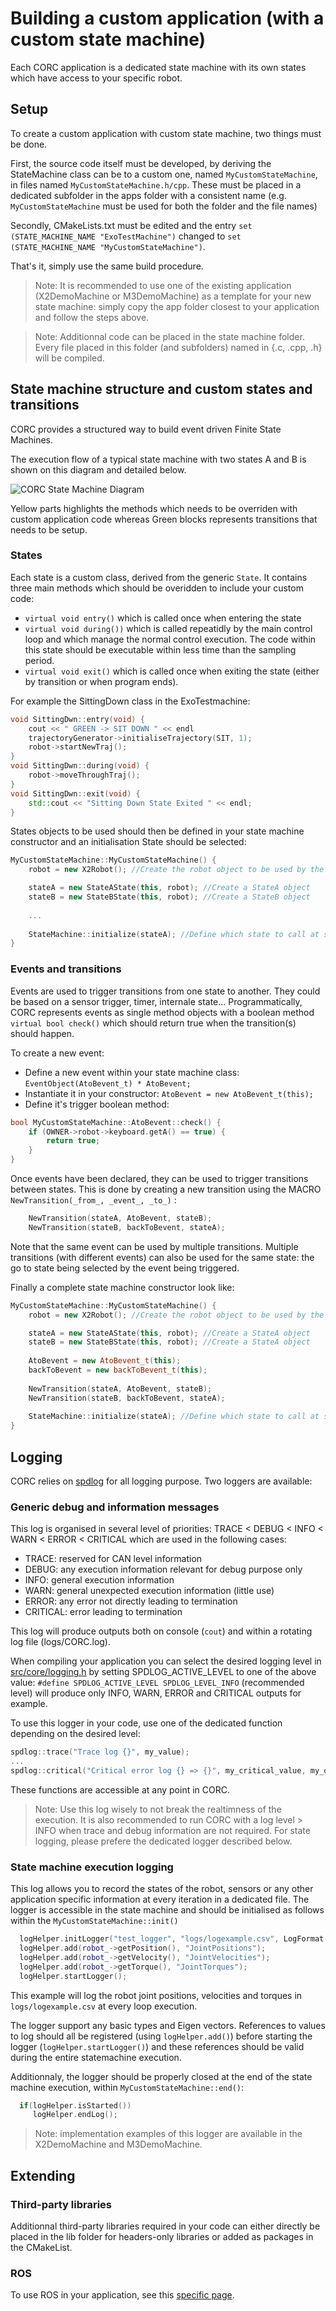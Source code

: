 # Building a custom application (with a custom state machine)

Each CORC application is a dedicated state machine with its own states which have access to your specific robot.

## Setup

To create a custom application with custom state machine, two things must be done. 

First, the source code itself must be developed, by deriving the StateMachine class can be to a custom one, named `MyCustomStateMachine`, in files named `MyCustomStateMachine.h/cpp`. These must be placed in a dedicated subfolder in the apps folder with a consistent name (e.g. `MyCustomStateMachine` must be used for both the folder and the file names)

Secondly, CMakeLists.txt must be edited and the entry `set (STATE_MACHINE_NAME "ExoTestMachine")` changed to `set (STATE_MACHINE_NAME "MyCustomStateMachine")`.

That's it, simply use the same build procedure.

> Note: It is recommended to use one of the existing application (X2DemoMachine or M3DemoMachine) as a template for your new state machine: simply copy the app folder closest to your application and follow the steps above.

> Note: Additionnal code can be placed in the state machine folder. Every file placed in this folder (and subfolders) named in {.c, .cpp, .h}  will be compiled.


## State machine structure and custom states and transitions
 
CORC provides a structured way to build event driven Finite State Machines.

The execution flow of a typical state machine with two states A and B is shown on this diagram and detailed below.
   
   ![CORC State Machine Diagram](img/CORCStateMachineExecutionDiagram.png)
   
Yellow parts highlights the methods which needs to be overriden with custom application code whereas Green blocks represents transitions that needs to be setup.

### States

   Each state is a custom class, derived from the generic `State`. It contains three main methods which should be overidden to include your custom code:
   - `virtual void entry()` which is called once when entering the state
   - `virtual void during())` which is called repeatidly by the main control loop and which manage the normal control execution. The code within this state should be executable within less time than the sampling period.
   - `virtual void exit()` which is called once when exiting the state (either by transition or when program ends).

For example the SittingDown class in the ExoTestmachine:

```C++
void SittingDwn::entry(void) {
    cout << " GREEN -> SIT DOWN " << endl
    trajectoryGenerator->initialiseTrajectory(SIT, 1);
    robot->startNewTraj();
}
void SittingDwn::during(void) {
    robot->moveThroughTraj();
}
void SittingDwn::exit(void) {
    std::cout << "Sitting Down State Exited " << endl;
}
```

States objects to be used should then be defined in your state machine constructor and an initialisation State should be selected:
```C++
MyCustomStateMachine::MyCustomStateMachine() {
    robot = new X2Robot(); //Create the robot object to be used by the state machine

    stateA = new StateAState(this, robot); //Create a StateA object
    stateB = new StateBState(this, robot); //Create a StateB object
    
    ...
    
    StateMachine::initialize(stateA); //Define which state to call at start of state machine
}
```

### Events and transitions

Events are used to trigger transitions from one state to another. They could be based on a sensor trigger, timer, internale state... 
Programmatically, CORC represents events as single method objects with a boolean method `virtual bool check()` which should return true when the transition(s) should happen.

To create a new event:
- Define a new event within your state machine class: `EventObject(AtoBevent_t) * AtoBevent;`
- Instantiate it in your constructor: `AtoBevent = new AtoBevent_t(this);`
- Define it's trigger boolean method:
```C++
bool MyCustomStateMachine::AtoBevent::check() {
    if (OWNER->robot->keyboard.getA() == true) {
        return true;
    }
}
```

Once events have been declared, they can be used to trigger transitions between states. This is done by creating a new transition using the MACRO `NewTransition(_from_, _event_, _to_)` :
```C++
    NewTransition(stateA, AtoBevent, stateB);
    NewTransition(stateB, backToBevent, stateA);
```

Note that the same event can be used by multiple transitions. Multiple transitions (with different events) can also be used for the same state: the go to state being selected by the event being triggered.

Finally a complete state machine constructor look like:

```C++
MyCustomStateMachine::MyCustomStateMachine() {
    robot = new X2Robot(); //Create the robot object to be used by the state machine

    stateA = new StateAState(this, robot); //Create a StateA object
    stateB = new StateBState(this, robot); //Create a StateA object
    
    AtoBevent = new AtoBevent_t(this);
    backToBevent = new backToBevent_t(this);
    
    NewTransition(stateA, AtoBevent, stateB);
    NewTransition(stateB, backToBevent, stateA);
    
    StateMachine::initialize(stateA); //Define which state to call at start of state machine
}
```


## Logging

  CORC relies on [spdlog](https://github.com/gabime/spdlog) for all logging purpose. Two loggers are available:
  
### Generic debug and information messages
  
This log is organised in several level of priorities: TRACE < DEBUG < INFO < WARN < ERROR < CRITICAL which are used in the following cases:
- TRACE: reserved for CAN level information
- DEBUG: any execution information relevant for debug purpose only
- INFO: general execution information
- WARN: general unexpected execution information (little use)
- ERROR: any error not directly leading to termination
- CRITICAL: error leading to termination
    
This log will produce outputs both on console (`cout`) and within a rotating log file (logs/CORC.log).
    
When compiling your application you can select the desired logging level in [src/core/logging.h](../src/core/logging.h) by setting SPDLOG_ACTIVE_LEVEL to one of the above value: 
`#define SPDLOG_ACTIVE_LEVEL SPDLOG_LEVEL_INFO` (recommended level) will produce only INFO, WARN, ERROR and CRITICAL outputs for example.
    
To use this logger in your code, use one of the dedicated function depending on the desired level: 
```C++
spdlog::trace("Trace log {}", my_value);
...
spdlog::critical("Critical error log {} => {}", my_critical_value, my_other_critical_value);
```
These functions are accessible at any point in CORC.
    
> Note: Use this log wisely to not break the realtimness of the execution. It is also recommended to run CORC with a log level > INFO when trace and debug information are not required. For state logging, please prefere the dedicated logger described below.
  
  
### State machine execution logging
  
  This log allows you to record the states of the robot, sensors or any other application specific information at every iteration in a dedicated file. The logger is accessible in the state machine and should be initialised as follows within the `MyCustomStateMachine::init()`
  
  ```C++
    logHelper.initLogger("test_logger", "logs/logexample.csv", LogFormat::CSV, true);
    logHelper.add(robot_->getPosition(), "JointPositions");
    logHelper.add(robot_->getVelocity(), "JointVelocities");
    logHelper.add(robot_->getTorque(), "JointTorques");
    logHelper.startLogger();
  ```
  
This example will log the robot joint positions, velocities and torques in `logs/logexample.csv` at every loop execution. 
  
The logger support any basic types and Eigen vectors. References to values to log should all be registered (using `logHelper.add()`) before starting the logger (`logHelper.startLogger()`) and these references should be valid during the entire statemachine execution.
  
  Additionnaly, the logger should be properly closed at the end of the state machine execution, within `MyCustomStateMachine::end()`:
  ```C++
    if(logHelper.isStarted())
       logHelper.endLog();
  ```
  
  
> Note: implementation examples of this logger are available in the X2DemoMachine and M3DemoMachine.


## Extending

### Third-party libraries

Additionnal third-party libraries required in your code can either directly be placed in the lib folder for headers-only libraries or added as packages in the CMakeList.


### ROS

To use ROS in your application, see this [specific page](ROSApplication.md).
